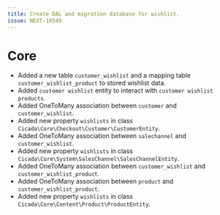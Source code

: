 ```yaml
---
title: Create DAL and migration database for wishlist.
issue: NEXT-10549
---
```

# Core
* Added a new table `customer_wishlist` and a mapping table `customer_wishlist_product` to stored wishlist data.
* Added `customer wishlist` entity to interact with `customer wishlist products`.
* Added OneToMany association between `customer` and `customer_wishlist`.
* Added new property `wishlists` in class `Cicada\Core\Checkout\Customer\CustomerEntity`.
* Added OneToMany association between `salechannel` and `customer_wishlist`.
* Added new property `wishlists` in class `Cicada\Core\System\SalesChannel\SalesChannelEntity`.
* Added OneToMany association between `customer_wishlist` and `customer_wishlist_product`.
* Added OneToMany association between `product` and `customer_wishlist_product`.
* Added new property `wishlists` in class `Cicada\Core\Content\Product\ProductEntity`.
